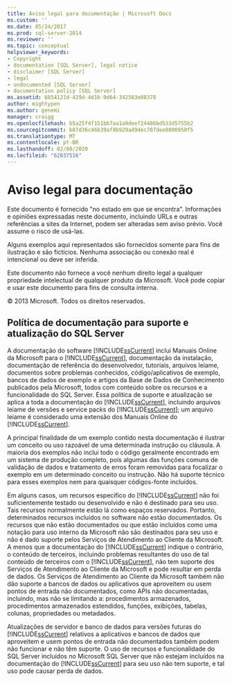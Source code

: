 ```yaml
---
title: Aviso legal para documentação | Microsoft Docs
ms.custom: ''
ms.date: 05/24/2017
ms.prod: sql-server-2014
ms.reviewer: ''
ms.topic: conceptual
helpviewer_keywords:
- Copyright
- documentation [SQL Server], legal notice
- disclaimer [SQL Server]
- legal
- undocumented [SQL Server]
- documentation policy [SQL Server]
ms.assetid: 6854121d-429d-4d1b-9d64-342583e08378
author: mightypen
ms.author: genemi
manager: craigg
ms.openlocfilehash: b5a25f4f151bb7aa1a9deef24486bd533d5755b2
ms.sourcegitcommit: b87d36c46b39af8b929ad94ec707dee8800950f5
ms.translationtype: MT
ms.contentlocale: pt-BR
ms.lasthandoff: 02/08/2020
ms.locfileid: "62837516"
---
```

# <a name="legal-notice-for-documentation"></a>Aviso legal para documentação
  Este documento é fornecido "no estado em que se encontra". Informações e opiniões expressadas neste documento, incluindo URLs e outras referências a sites da Internet, podem ser alteradas sem aviso prévio. Você assume o risco de usá-las.  
  
 Alguns exemplos aqui representados são fornecidos somente para fins de ilustração e são fictícios. Nenhuma associação ou conexão real é intencional ou deve ser inferida.  
  
  Este documento não fornece a você nenhum direito legal a qualquer propriedade intelectual de qualquer produto da Microsoft. Você pode copiar e usar este documento para fins de consulta interna.  
  
 © 2013 Microsoft. Todos os direitos reservados.  
  
## <a name="documentation-policy-for-sql-server-support-and-upgrade"></a>Política de documentação para suporte e atualização do SQL Server  
 A documentação do software [!INCLUDE[ssCurrent](../includes/sscurrent-md.md)] inclui Manuais Online da Microsoft para o [!INCLUDE[ssCurrent](../includes/sscurrent-md.md)], documentação da instalação, documentação de referência do desenvolvedor, tutoriais, arquivos leiame, documentos sobre problemas conhecidos, código/aplicativos de exemplo, bancos de dados de exemplo e artigos da Base de Dados de Conhecimento publicados pela Microsoft, todos com conteúdo sobre os recursos e a funcionalidade do SQL Server. Essa política de suporte e atualização se aplica a toda a documentação do [!INCLUDE[ssCurrent](../includes/sscurrent-md.md)], incluindo arquivos leiame de versões e service packs do [!INCLUDE[ssCurrent](../includes/sscurrent-md.md)]; um arquivo leiame é considerado uma extensão dos Manuais Online do [!INCLUDE[ssCurrent](../includes/sscurrent-md.md)].  
  
 A principal finalidade de um exemplo contido nesta documentação é ilustrar um conceito ou uso razoável de uma determinada instrução ou cláusula. A maioria dos exemplos não inclui todo o código geralmente encontrado em um sistema de produção completo, pois algumas das funções comuns de validação de dados e tratamento de erros foram removidas para focalizar o exemplo em um determinado conceito ou instrução. Não há suporte técnico para esses exemplos nem para quaisquer códigos-fonte incluídos.  
  
 Em alguns casos, um recursos específico do [!INCLUDE[ssCurrent](../includes/sscurrent-md.md)] não foi suficientemente testado ou desenvolvido e não é destinado para seu uso. Tais recursos normalmente estão lá como espaços reservados. Portanto, determinados recursos incluídos no software não estão documentados. Os recursos que não estão documentados ou que estão incluídos como uma notação para uso interno da Microsoft não são destinados para seu uso e não é dado suporte pelos Serviços de Atendimento ao Cliente da Microsoft. A menos que a documentação do [!INCLUDE[ssCurrent](../includes/sscurrent-md.md)] indique o contrário, o conteúdo de terceiros, incluindo problemas resultantes do uso de tal conteúdo de terceiros com o [!INCLUDE[ssCurrent](../includes/sscurrent-md.md)], não tem suporte dos Serviços de Atendimento ao Cliente da Microsoft e pode resultar em perda de dados. Os Serviços de Atendimento ao Cliente da Microsoft também não dão suporte a bancos de dados ou aplicativos que aproveitem ou usem pontos de entrada não documentados, como APIs não documentadas, incluindo, mas não se limitando a: procedimentos armazenados, procedimentos armazenados estendidos, funções, exibições, tabelas, colunas, propriedades ou metadados.  
  
 Atualizações de servidor e banco de dados para versões futuras do [!INCLUDE[ssCurrent](../includes/sscurrent-md.md)] relativos a aplicativos e bancos de dados que aproveitem e usem pontos de entrada não documentados também podem não funcionar e não têm suporte. O uso de recursos e funcionalidade do SQL Server incluídos no Microsoft SQL Server que não estejam incluídos na documentação do [!INCLUDE[ssCurrent](../includes/sscurrent-md.md)] para seu uso não tem suporte, e tal uso pode causar perda de dados.  
  
  
